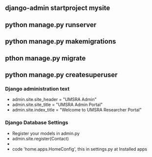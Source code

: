 ## django-admin startproject mysite
## python manage.py runserver
## python manage.py makemigrations
## pthon manage.py migrate
## python manage.py createsuperuser


### Django administration text
- admin.site.site_header = "UMSRA Admin"
- admin.site.site_title = "UMSRA Admin Portal"
- admin.site.index_title = "Welcome to UMSRA Researcher Portal"

### Django Database Settings
- Register your models in admin.py
- admin.site.register(Contact)
- 
- code  'home.apps.HomeConfig',   this in settings.py at Installed apps